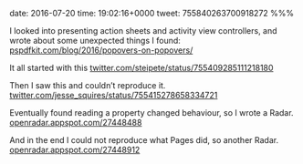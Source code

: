 date: 2016-07-20
time: 19:02:16+0000
tweet: 755840263700918272
%%%

I looked into presenting action sheets and activity view controllers, and wrote about some unexpected things I found: [pspdfkit.com/blog/2016/popovers-on-popovers/](https://pspdfkit.com/blog/2016/popovers-on-popovers/)

It all started with this [twitter.com/steipete/status/755409285111218180](https://twitter.com/steipete/status/755409285111218180)

Then I saw this and couldn’t reproduce it. [twitter.com/jesse\_squires/status/755415278658334721](https://twitter.com/jesse_squires/status/755415278658334721)

Eventually found reading a property changed behaviour, so I wrote a Radar. [openradar.appspot.com/27448488](http://openradar.appspot.com/27448488)

And in the end I could not reproduce what Pages did, so another Radar. [openradar.appspot.com/27448912](http://openradar.appspot.com/27448912)
